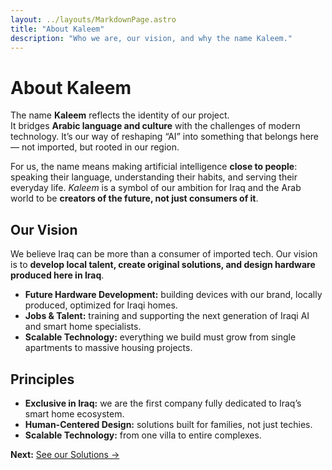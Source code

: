 ```yaml
---
layout: ../layouts/MarkdownPage.astro
title: "About Kaleem"
description: "Who we are, our vision, and why the name Kaleem."
---
```


# About Kaleem

The name **Kaleem** reflects the identity of our project.  
It bridges **Arabic language and culture** with the challenges of modern technology. It’s our way of reshaping “AI” into something that belongs here — not imported, but rooted in our region.

For us, the name means making artificial intelligence **close to people**: speaking their language, understanding their habits, and serving their everyday life.  _Kaleem_ is a symbol of our ambition for Iraq and the Arab world to be **creators of the future, not just consumers of it**.

## Our Vision
We believe Iraq can be more than a consumer of imported tech. Our vision is to **develop local talent, create original solutions, and design hardware produced here in Iraq**.

- **Future Hardware Development:** building devices with our brand, locally produced, optimized for Iraqi homes.  
- **Jobs & Talent:** training and supporting the next generation of Iraqi AI and smart home specialists.  
- **Scalable Technology:** everything we build must grow from single apartments to massive housing projects.  


## Principles
- **Exclusive in Iraq:** we are the first company fully dedicated to Iraq’s smart home ecosystem.  
- **Human-Centered Design:** solutions built for families, not just techies.  
- **Scalable Technology:** from one villa to entire complexes.  


**Next:** [See our Solutions →](/solutions)

